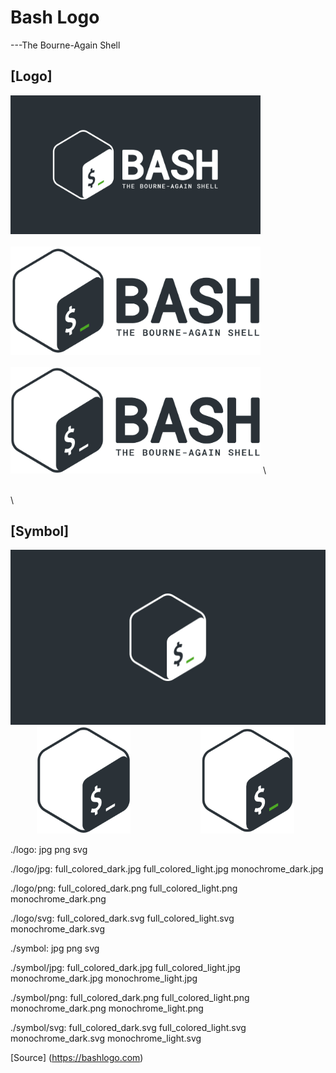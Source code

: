 # Bash Logo
---The Bourne-Again Shell

[Logo]
---
<img src="https://github.com/NgineerBabu/logo/blob/master/bash/logo/jpg/full_colored_light.jpg" width=400px></img> \
\
<img src="https://raw.githubusercontent.com/NgineerBabu/logo/master/bash/logo/jpg/full_colored_dark.jpg" width=400px></img> \
\
<img src="https://raw.githubusercontent.com/NgineerBabu/logo/master/bash/logo/jpg/monochrome_dark.jpg" width=400px></img> \

\
\

[Symbol]
---
<img src="https://github.com/NgineerBabu/logo/blob/master/bash/symbol/jpg/full_colored_light.jpg" width=550px></img> \
&emsp;&emsp;&emsp;<img src="https://github.com/NgineerBabu/logo/blob/master/bash/symbol/jpg/monochrome_dark.jpg" width=150px></img>&emsp;&emsp;&emsp;&emsp;&emsp;&emsp;&emsp;&emsp;<img src="https://github.com/NgineerBabu/logo/raw/master/bash/symbol/jpg/full_colored_dark.jpg" width=150px></img> 

./logo:
jpg  png  svg

./logo/jpg:
full_colored_dark.jpg  full_colored_light.jpg  monochrome_dark.jpg

./logo/png:
full_colored_dark.png  full_colored_light.png  monochrome_dark.png

./logo/svg:
full_colored_dark.svg  full_colored_light.svg  monochrome_dark.svg

./symbol:
jpg  png  svg

./symbol/jpg:
full_colored_dark.jpg  full_colored_light.jpg  monochrome_dark.jpg  monochrome_light.jpg

./symbol/png:
full_colored_dark.png  full_colored_light.png  monochrome_dark.png  monochrome_light.png

./symbol/svg:
full_colored_dark.svg  full_colored_light.svg  monochrome_dark.svg  monochrome_light.svg


[Source] (https://bashlogo.com)
